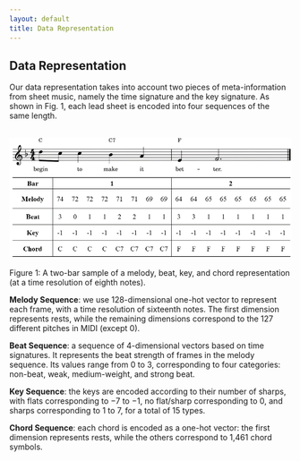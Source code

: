 ```yaml
---
layout: default
title: Data Representation
---
```


<script src="https://cdn.mathjax.org/mathjax/latest/MathJax.js?config=TeX-AMS-MML_HTMLorMML" type="text/javascript"></script>
<script type="text/x-mathjax-config">
    MathJax.Hub.Config({
        tex2jax: {
        skipTags: ['script', 'noscript', 'style', 'textarea', 'pre'],
        inlineMath: [['$','$']]
        }
    });
</script>

## Data Representation

Our data representation takes into account two pieces of meta-information from sheet music, namely the time signature and the key signature. As shown in Fig. 1, each lead sheet is encoded into four sequences of the same length.

<br>
<center><img src="figs/fig1.png" alt="fig1" style="zoom:80%"></center>
<br>
Figure 1: A two-bar sample of a melody, beat, key, and chord representation (at a time resolution of eighth notes).
<br>

**Melody Sequence**: we use 128-dimensional one-hot vector to represent each frame, with a time resolution of sixteenth notes. The first dimension represents rests, while the remaining dimensions correspond to the 127 different pitches in MIDI (except 0).

**Beat Sequence**: a sequence of 4-dimensional vectors based on time signatures. It represents the beat strength of frames in the melody sequence. Its values range from 0 to 3, corresponding to four categories: non-beat, weak, medium-weight, and strong beat.

**Key Sequence**: the keys are encoded according to their number of sharps, with flats corresponding to $-7$ to $-1$, no flat/sharp corresponding to 0, and sharps corresponding to 1 to 7, for a total of 15 types.

**Chord Sequence**: each chord is encoded as a one-hot vector: the first dimension represents rests, while the others correspond to 1,461 chord symbols.
